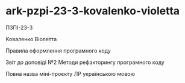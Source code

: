 # ark-pzpi-23-3-kovalenko-violetta

ПЗПІ-23-3

Коваленко Віолетта

Правила оформлення програмного коду 

Звіт до доповіді №2 Методи рефакторингу програмного коду

Повна назва міні-проєкту ЛР українською мовою
